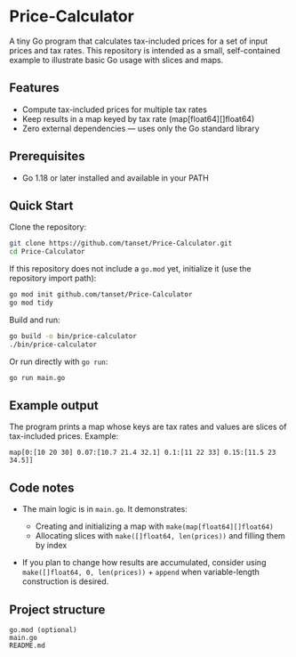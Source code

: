 # Price-Calculator

A tiny Go program that calculates tax-included prices for a set of input prices and tax rates. This repository is intended as a small, self-contained example to illustrate basic Go usage with slices and maps.

## Features

- Compute tax-included prices for multiple tax rates
- Keep results in a map keyed by tax rate (map[float64][]float64)
- Zero external dependencies — uses only the Go standard library

## Prerequisites

- Go 1.18 or later installed and available in your PATH

## Quick Start

Clone the repository:

```bash
git clone https://github.com/tanset/Price-Calculator.git
cd Price-Calculator
```

If this repository does not include a `go.mod` yet, initialize it (use the repository import path):

```bash
go mod init github.com/tanset/Price-Calculator
go mod tidy
```

Build and run:

```bash
go build -o bin/price-calculator
./bin/price-calculator
```

Or run directly with `go run`:

```bash
go run main.go
```

## Example output

The program prints a map whose keys are tax rates and values are slices of tax-included prices. Example:

```
map[0:[10 20 30] 0.07:[10.7 21.4 32.1] 0.1:[11 22 33] 0.15:[11.5 23 34.5]]
```

## Code notes

- The main logic is in `main.go`. It demonstrates:

  - Creating and initializing a map with `make(map[float64][]float64)`
  - Allocating slices with `make([]float64, len(prices))` and filling them by index

- If you plan to change how results are accumulated, consider using `make([]float64, 0, len(prices))` + `append` when variable-length construction is desired.

## Project structure

```
go.mod (optional)
main.go
README.md
```
